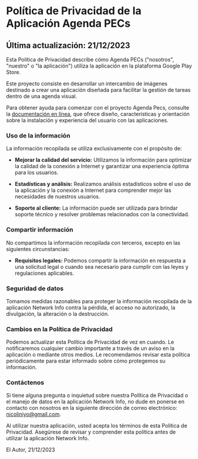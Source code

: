 # Política de Privacidad de la Aplicación Agenda PECs

## Última actualización: 21/12/2023

Esta Política de Privacidad describe cómo Agenda PECs ("nosotros", "nuestro" o "la aplicación") utiliza la aplicación en la plataforma Google Play Store.

Este proyecto consiste en desarrollar un intercambio de imágenes destinado a crear una aplicación diseñada para facilitar la gestión de tareas dentro de una agenda visual.

Para obtener ayuda para comenzar con el proyecto Agenda Pecs, consulte la
[documentación en línea](https://nicoliniyo.github.io/agendapecs/), que ofrece diseño,
características y orientación sobre la instalación y experiencia del usuario con las aplicaciones.

### Uso de la información

La información recopilada se utiliza exclusivamente con el propósito de:

- **Mejorar la calidad del servicio:** Utilizamos la información para optimizar la calidad de la conexión a Internet y garantizar una experiencia óptima para los usuarios.

- **Estadísticas y análisis:** Realizamos análisis estadísticos sobre el uso de la aplicación y la conexión a Internet para comprender mejor las necesidades de nuestros usuarios.

- **Soporte al cliente:** La información puede ser utilizada para brindar soporte técnico y resolver problemas relacionados con la conectividad.

### Compartir información

No compartimos la información recopilada con terceros, excepto en las siguientes circunstancias:

- **Requisitos legales:** Podemos compartir la información en respuesta a una solicitud legal o cuando sea necesario para cumplir con las leyes y regulaciones aplicables.

### Seguridad de datos

Tomamos medidas razonables para proteger la información recopilada de la aplicación Network Info contra la pérdida, el acceso no autorizado, la divulgación, la alteración o la destrucción.

### Cambios en la Política de Privacidad

Podemos actualizar esta Política de Privacidad de vez en cuando. Le notificaremos cualquier cambio importante a través de un aviso en la aplicación o mediante otros medios. Le recomendamos revisar esta política periódicamente para estar informado sobre cómo protegemos su información.

### Contáctenos

Si tiene alguna pregunta o inquietud sobre nuestra Política de Privacidad o el manejo de datos en la aplicación Network Info, no dude en ponerse en contacto con nosotros en la siguiente dirección de correo electrónico: nicoliniyo@gmail.com.

Al utilizar nuestra aplicación, usted acepta los términos de esta Política de Privacidad. Asegúrese de revisar y comprender esta política antes de utilizar la aplicación Network Info.

El Autor, 21/12/2023